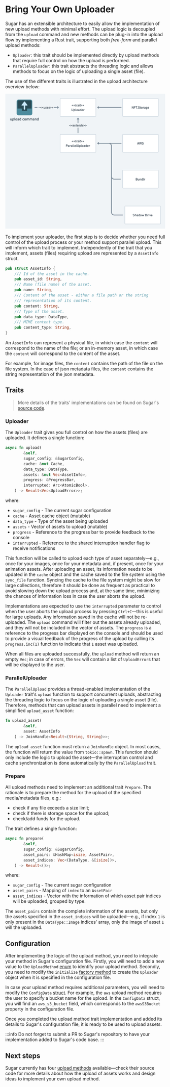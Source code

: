 # Bring Your Own Uploader

Sugar has an extensible architecture to easily allow the implementation of new upload methods with minimal effort. The upload logic is decoupled from the `upload` command and new methods can be plug-in into the upload flow by implementing a Rust trait, supporting both *free-form* and parallel upload methods:

- `Uploader`: this trait should be implemented directly by upload methods that require full control on how the upload is performed.
- `ParallelUploader`: this trait abstracts the threading logic and allows methods to focus on the logic of uploading a single asset (file).

The use of the different traits is illustrated in the upload architecture overview below:

![Uploader Overview](UploaderOverview.png)

To implement your uploader, the first step is to decide whether you need full control of the upload process or your method support parallel upload. This will inform which trait to implement. Independently of the trait that you implement, assets (files) requiring upload are represented by a `AssetInfo` struct.

```rust
pub struct AssetInfo {
    /// Id of the asset in the cache.
    pub asset_id: String,
    /// Name (file name) of the asset.
    pub name: String,
    /// Content of the asset - either a file path or the string
    /// representation of its content.
    pub content: String,
    /// Type of the asset.
    pub data_type: DataType,
    /// MIME content type.
    pub content_type: String,
}
```

An `AssetInfo` can represent a physical file, in which case the `content` will correspond to the name of the file; or an in-memory asset, in which case the `content` will correspond to the content of the asset.

For example, for image files, the `content` contains the path of the file on the file system. In the case of json metadata files, the `content` contains the string representation of the json metadata.

## Traits

> More details of the traits' implementations can be found on Sugar's [source code](https://github.com/metaplex-foundation/sugar/blob/main/src/upload/uploader.rs).

### Uploader

The `Uploader` trait gives you full control on how the assets (files) are uploaded. It defines a single function:

```rust
async fn upload(
        &self,
        sugar_config: &SugarConfig,
        cache: &mut Cache,
        data_type: DataType,
        assets: &mut Vec<AssetInfo>,
        progress: &ProgressBar,
        interrupted: Arc<AtomicBool>,
    ) -> Result<Vec<UploadError>>;
```
where:

* `sugar_config` - The current sugar configuration
* `cache` - Asset cache object (mutable)
* `data_type` - Type of the asset being uploaded
* `assets` - Vector of assets to upload (mutable)
* `progress` - Reference to the progress bar to provide feedback to the console
* `interrupted` - Reference to the shared interruption handler flag to receive notifications

This function will be called to upload each type of asset separately&mdash;e.g., once for your images, once for your metadata and, if present, once for your animation assets. After uploading an asset, its information needs to be updated in the `cache` object and the cache saved to the file system using the `sync_file` function. Syncing the cache to the file system might be slow for large collections, therefore it should be done as frequent as practical to avoid slowing down the upload process and, at the same time, minimizing the chances of information loss in case the user aborts the upload.

Implementations are expected to use the `interrupted` parameter to control when the user aborts the upload process by pressing `Ctrl+C`&mdash;this is useful for large uploads. Any information saved in the cache will not be re-uploaded. The `upload` command will filter out the assets already uploaded, and they will not be included in the vector of assets. The `progress` is a reference to the progress bar displayed on the console and should be used to provide a visual feedback of the progress of the upload by calling its `progress.inc(1)` function to indicate that `1` asset was uploaded.

When all files are uploaded successfully, the `upload` method will return an empty `Vec`; in case of errors, the `Vec` will contain a list of `UploadError`s that will be displayed to the user.

### ParallelUploader

The `ParallelUpload` provides a thread-enabled implementation of the `Uploader` trait's `upload` function to support concurrent uploads, abstracting the threading logic to focus on the logic of uploading a single asset (file). Therefore, methods that can upload assets in parallel need to implement a simplified `upload_asset` function:

```rust
fn upload_asset(
        &self,
        asset: AssetInfo
    ) -> JoinHandle<Result<(String, String)>>;
```

The `upload_asset` function must return a `JoinHandle` object. In most cases, the function will return the value from `tokio::spawn`. This function should only include the logic to upload the asset&mdash;the interruption control and cache synchronization is done automatically by the `ParallelUpload` trait.

### Prepare

All upload methods need to implement an additional trait `Prepare`. The rationale is to prepare the method for the upload of the specified media/metadata files, e.g.:
- check if any file exceeds a size limit;
- check if there is storage space for the upload;
- check/add funds for the upload.

The trait defines a single function:

```rust
async fn prepare(
        &self,
        sugar_config: &SugarConfig,
        asset_pairs: &HashMap<isize, AssetPair>,
        asset_indices: Vec<(DataType, &[isize])>,
    ) -> Result<()>;
```
where:
* `sugar_config` - The current sugar configuration
* `asset_pairs` - Mapping of `index` to an `AssetPair`
* `asset_indices` - Vector with the information of which asset pair indices will be uploaded, grouped by type.

The `asset_pairs` contain the complete information of the assets, but only the assets specified in the `asset_indices` will be uploaded&mdash;e.g., if index `1` is only present in the `DataType::Image` indices' array, only the image of asset `1` will the uploaded.

## Configuration

After implementing the logic of the upload method, you need to integrate your method in Sugar's configuration file. Firstly, you will need to add a new value to the `UploadMethod` [enum](https://github.com/metaplex-foundation/sugar/blob/main/src/config/data.rs#L296) to identify your upload method. Secondly, you need to modify the `initialize` [factory method](https://github.com/metaplex-foundation/sugar/blob/main/src/upload/uploader.rs#L270) to create the `Uploader` object when it is specified in the configuration file.

In case your upload method requires additional parameters, you will need to modify the `ConfigData` [struct](https://github.com/metaplex-foundation/sugar/blob/main/src/config/data.rs#L35). For example, the `aws` upload method requires the user to specify a bucket name for the upload. In the `ConfigData` struct, you will find an `aws_s3_bucket` field, which corresponds to the `awsS3Bucket` property in the configuration file.

Once you completed the upload method trait implementation and added its details to Sugar's configuration file, it is ready to be used to upload assets.

:::info
Do not forget to submit a PR to Sugar's repository to have your implementation added to Sugar's code base.
:::

## Next steps

Sugar currently has four [upload methods](https://github.com/metaplex-foundation/sugar/tree/main/src/upload/methods) available&mdash;check their source code for more details about how the upload of assets works and design ideas to implement your own upload method.
